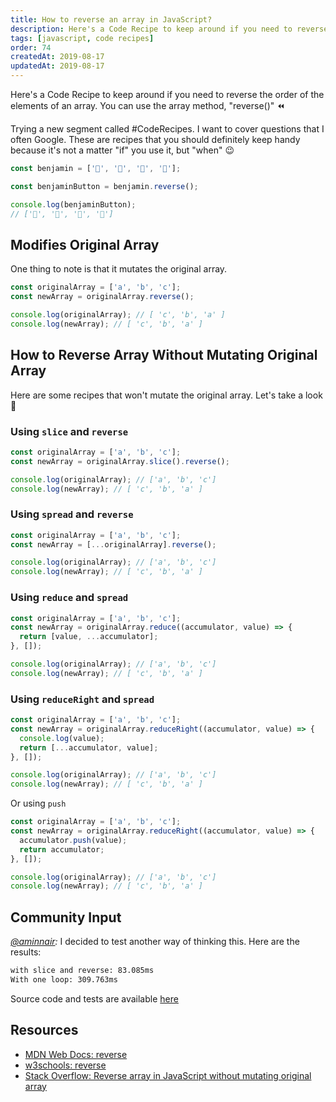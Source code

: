 ```yaml
---
title: How to reverse an array in JavaScript?
description: Here's a Code Recipe to keep around if you need to reverse the order of the elements of an array.
tags: [javascript, code recipes]
order: 74
createdAt: 2019-08-17
updatedAt: 2019-08-17
---
```


Here's a Code Recipe to keep around if you need to reverse the order of the elements of an array. You can use the array method, "reverse()" ⏪

Trying a new segment called #CodeRecipes. I want to cover questions that I often Google. These are recipes that you should definitely keep handy because it's not a matter "if" you use it, but "when" 😉

```javascript
const benjamin = ['👶', '👦', '👨', '👴'];

const benjaminButton = benjamin.reverse();

console.log(benjaminButton);
// ['👴', '👨', '👦', '👶']
```

<markdown-toc></markdown-toc>

## Modifies Original Array

One thing to note is that it mutates the original array.

```javascript
const originalArray = ['a', 'b', 'c'];
const newArray = originalArray.reverse();

console.log(originalArray); // [ 'c', 'b', 'a' ]
console.log(newArray); // [ 'c', 'b', 'a' ]
```

## How to Reverse Array Without Mutating Original Array

Here are some recipes that won't mutate the original array. Let's take a look 👀

### Using `slice` and `reverse`

```javascript
const originalArray = ['a', 'b', 'c'];
const newArray = originalArray.slice().reverse();

console.log(originalArray); // ['a', 'b', 'c']
console.log(newArray); // [ 'c', 'b', 'a' ]
```

### Using `spread` and `reverse`

```javascript
const originalArray = ['a', 'b', 'c'];
const newArray = [...originalArray].reverse();

console.log(originalArray); // ['a', 'b', 'c']
console.log(newArray); // [ 'c', 'b', 'a' ]
```

### Using `reduce` and `spread`

```javascript
const originalArray = ['a', 'b', 'c'];
const newArray = originalArray.reduce((accumulator, value) => {
  return [value, ...accumulator];
}, []);

console.log(originalArray); // ['a', 'b', 'c']
console.log(newArray); // [ 'c', 'b', 'a' ]
```

### Using `reduceRight` and `spread`

```javascript
const originalArray = ['a', 'b', 'c'];
const newArray = originalArray.reduceRight((accumulator, value) => {
  console.log(value);
  return [...accumulator, value];
}, []);

console.log(originalArray); // ['a', 'b', 'c']
console.log(newArray); // [ 'c', 'b', 'a' ]
```

Or using `push`

```javascript
const originalArray = ['a', 'b', 'c'];
const newArray = originalArray.reduceRight((accumulator, value) => {
  accumulator.push(value);
  return accumulator;
}, []);

console.log(originalArray); // ['a', 'b', 'c']
console.log(newArray); // [ 'c', 'b', 'a' ]
```

## Community Input

_[@aminnair](https://dev.to/aminnairi/comment/e9o4):_ I decided to test another way of thinking this. Here are the results:

```bash
with slice and reverse: 83.085ms
With one loop: 309.763ms
```

Source code and tests are available [here](https://repl.it/repls/AromaticAgitatedProfessionals)

## Resources

- [MDN Web Docs: reverse](https://developer.mozilla.org/en-US/docs/Web/JavaScript/Reference/Global_Objects/Array/reverse)
- [w3schools: reverse](https://www.w3schools.com/jsref/jsref_reverse.asp)
- [Stack Overflow: Reverse array in JavaScript without mutating original array](https://stackoverflow.com/questions/30610523/reverse-array-in-javascript-without-mutating-original-array)
